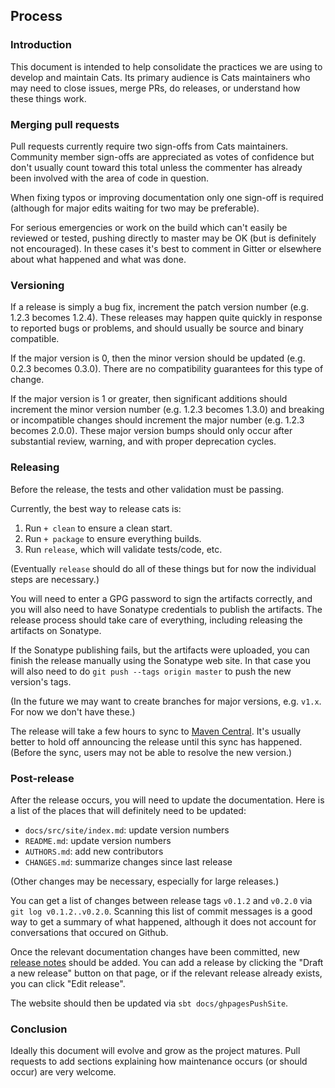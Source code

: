 ## Process

### Introduction

This document is intended to help consolidate the practices we are
using to develop and maintain Cats. Its primary audience is Cats
maintainers who may need to close issues, merge PRs, do releases, or
understand how these things work.

### Merging pull requests

Pull requests currently require two sign-offs from Cats
maintainers. Community member sign-offs are appreciated as votes of
confidence but don't usually count toward this total unless the
commenter has already been involved with the area of code in question.

When fixing typos or improving documentation only one sign-off is
required (although for major edits waiting for two may be preferable).

For serious emergencies or work on the build which can't easily be
reviewed or tested, pushing directly to master may be OK (but is
definitely not encouraged). In these cases it's best to comment in
Gitter or elsewhere about what happened and what was done.

### Versioning

If a release is simply a bug fix, increment the patch version number
(e.g. 1.2.3 becomes 1.2.4). These releases may happen quite quickly in
response to reported bugs or problems, and should usually be source
and binary compatible.

If the major version is 0, then the minor version should be updated
(e.g. 0.2.3 becomes 0.3.0). There are no compatibility guarantees for
this type of change.

If the major version is 1 or greater, then significant additions
should increment the minor version number (e.g. 1.2.3 becomes 1.3.0)
and breaking or incompatible changes should increment the major number
(e.g. 1.2.3 becomes 2.0.0). These major version bumps should only
occur after substantial review, warning, and with proper deprecation
cycles.

### Releasing

Before the release, the tests and other validation must be passing.

Currently, the best way to release cats is:

 1. Run `+ clean` to ensure a clean start.
 2. Run `+ package` to ensure everything builds.
 3. Run `release`, which will validate tests/code, etc.

(Eventually `release` should do all of these things but for now the
individual steps are necessary.)

You will need to enter a GPG password to sign the artifacts correctly,
and you will also need to have Sonatype credentials to publish the
artifacts. The release process should take care of everything,
including releasing the artifacts on Sonatype.

If the Sonatype publishing fails, but the artifacts were uploaded, you
can finish the release manually using the Sonatype web site. In that
case you will also need to do `git push --tags origin master` to push
the new version's tags.

(In the future we may want to create branches for major versions,
e.g. `v1.x`. For now we don't have these.)

The release will take a few hours to sync to
[Maven Central](http://search.maven.org/). It's usually better to hold
off announcing the release until this sync has happened. (Before the
sync, users may not be able to resolve the new version.)

### Post-release

After the release occurs, you will need to update the
documentation. Here is a list of the places that will definitely need
to be updated:

 * `docs/src/site/index.md`: update version numbers
 * `README.md`: update version numbers
 * `AUTHORS.md`: add new contributors
 * `CHANGES.md`: summarize changes since last release

(Other changes may be necessary, especially for large releases.)

You can get a list of changes between release tags `v0.1.2` and
`v0.2.0` via `git log v0.1.2..v0.2.0`. Scanning this list of commit
messages is a good way to get a summary of what happened, although it
does not account for conversations that occured on Github.

Once the relevant documentation changes have been committed, new
[release notes](https://github.com/typelevel/cats/releases) should be
added. You can add a release by clicking the "Draft a new release" button
on that page, or if the relevant release already exists, you can click
"Edit release".

The website should then be updated via `sbt docs/ghpagesPushSite`.

### Conclusion

Ideally this document will evolve and grow as the project
matures. Pull requests to add sections explaining how maintenance
occurs (or should occur) are very welcome.
